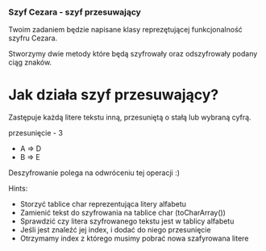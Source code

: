 ### Szyf Cezara - szyf przesuwający 

Twoim zadaniem będzie napisane klasy reprezętującej
funkcjonalność szyfru Cezara.

Stworzymy dwie metody które będą 
szyfrowały oraz odszyfrowały podany ciąg
znaków. 

# Jak działa szyf przesuwający? 
Zastępuje każdą litere tekstu inną, przesuniętą
o stałą lub wybraną cyfrą. 

przesunięcie - 3

* A => D
* B => E

Deszyfrowanie polega na odwróceniu tej operacji :) 


Hints: 

* Storzyć tablice char reprezentująca litery alfabetu
* Zamienić tekst do szyfrowania na tablice char (toCharArray())
* Sprawdzić czy litera szyfrowanego tekstu jest w tablicy alfabetu
* Jeśli jest znaleźć jej index, i dodać do niego przesunięcie 
* Otrzymamy index z którego musimy pobrać nowa szafyrowana litere






